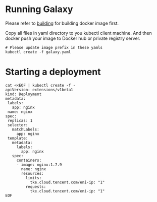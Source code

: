 # Running Galaxy

Please refer to [building](building.md) for building docker image first.

Copy all files in yaml directory to you kubectl client machine.
And then docker push your image to Docker hub or private registry server.

```
# Please update image prefix in these yamls
kubectl create -f galaxy.yaml
```

# Starting a deployment

```
cat <<EOF | kubectl create -f -
apiVersion: extensions/v1beta1
kind: Deployment
metadata:
 labels:
   app: nginx
 name: nginx
spec:
 replicas: 1
 selector:
   matchLabels:
     app: nginx
 template:
   metadata:
     labels:
       app: nginx
   spec:
     containers:
     - image: nginx:1.7.9
       name: nginx
       resources:
         limits:
           tke.cloud.tencent.com/eni-ip: "1"
         requests:
           tke.cloud.tencent.com/eni-ip: "1"
EOF
```
